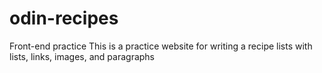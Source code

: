 # odin-recipes
Front-end practice
This is a practice website for writing a recipe lists with lists, links, images, and paragraphs